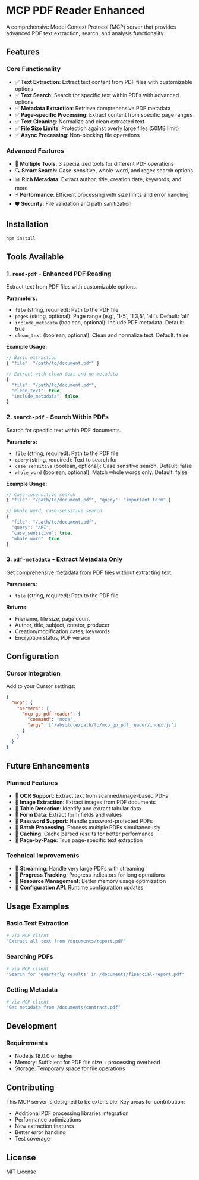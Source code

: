 # MCP PDF Reader Enhanced

A comprehensive Model Context Protocol (MCP) server that provides advanced PDF text extraction, search, and analysis functionality.

## Features

### Core Functionality
- ✅ **Text Extraction**: Extract text content from PDF files with customizable options
- ✅ **Text Search**: Search for specific text within PDFs with advanced options
- ✅ **Metadata Extraction**: Retrieve comprehensive PDF metadata
- ✅ **Page-specific Processing**: Extract content from specific page ranges
- ✅ **Text Cleaning**: Normalize and clean extracted text
- ✅ **File Size Limits**: Protection against overly large files (50MB limit)
- ✅ **Async Processing**: Non-blocking file operations

### Advanced Features
- 🔄 **Multiple Tools**: 3 specialized tools for different PDF operations
- 🔍 **Smart Search**: Case-sensitive, whole-word, and regex search options
- 📊 **Rich Metadata**: Extract author, title, creation date, keywords, and more
- ⚡ **Performance**: Efficient processing with size limits and error handling
- 🛡️ **Security**: File validation and path sanitization

## Installation

```bash
npm install
```

## Tools Available

### 1. `read-pdf` - Enhanced PDF Reading
Extract text from PDF files with customizable options.

**Parameters:**
- `file` (string, required): Path to the PDF file
- `pages` (string, optional): Page range (e.g., '1-5', '1,3,5', 'all'). Default: 'all'
- `include_metadata` (boolean, optional): Include PDF metadata. Default: true
- `clean_text` (boolean, optional): Clean and normalize text. Default: false

**Example Usage:**
```javascript
// Basic extraction
{ "file": "/path/to/document.pdf" }

// Extract with clean text and no metadata
{ 
  "file": "/path/to/document.pdf", 
  "clean_text": true, 
  "include_metadata": false 
}
```

### 2. `search-pdf` - Search Within PDFs
Search for specific text within PDF documents.

**Parameters:**
- `file` (string, required): Path to the PDF file
- `query` (string, required): Text to search for
- `case_sensitive` (boolean, optional): Case sensitive search. Default: false
- `whole_word` (boolean, optional): Match whole words only. Default: false

**Example Usage:**
```javascript
// Case-insensitive search
{ "file": "/path/to/document.pdf", "query": "important term" }

// Whole word, case-sensitive search
{ 
  "file": "/path/to/document.pdf", 
  "query": "API", 
  "case_sensitive": true, 
  "whole_word": true 
}
```

### 3. `pdf-metadata` - Extract Metadata Only
Get comprehensive metadata from PDF files without extracting text.

**Parameters:**
- `file` (string, required): Path to the PDF file

**Returns:**
- Filename, file size, page count
- Author, title, subject, creator, producer
- Creation/modification dates, keywords
- Encryption status, PDF version

## Configuration

### Cursor Integration

Add to your Cursor settings:

```json
{
  "mcp": {
    "servers": {
      "mcp-gp-pdf-reader": {
        "command": "node",
        "args": ["/absolute/path/to/mcp_gp_pdf_reader/index.js"]
      }
    }
  }
}
```

## Future Enhancements

### Planned Features
- 🔮 **OCR Support**: Extract text from scanned/image-based PDFs
- 🔮 **Image Extraction**: Extract images from PDF documents
- 🔮 **Table Detection**: Identify and extract tabular data
- 🔮 **Form Data**: Extract form fields and values
- 🔮 **Password Support**: Handle password-protected PDFs
- 🔮 **Batch Processing**: Process multiple PDFs simultaneously
- 🔮 **Caching**: Cache parsed results for better performance
- 🔮 **Page-by-Page**: True page-specific text extraction

### Technical Improvements
- 🔧 **Streaming**: Handle very large PDFs with streaming
- 🔧 **Progress Tracking**: Progress indicators for long operations
- 🔧 **Resource Management**: Better memory usage optimization
- 🔧 **Configuration API**: Runtime configuration updates

## Usage Examples

### Basic Text Extraction
```bash
# Via MCP client
"Extract all text from /documents/report.pdf"
```

### Searching PDFs
```bash
# Via MCP client  
"Search for 'quarterly results' in /documents/financial-report.pdf"
```

### Getting Metadata
```bash
# Via MCP client
"Get metadata from /documents/contract.pdf"
```

## Development

### Requirements
- Node.js 18.0.0 or higher
- Memory: Sufficient for PDF file size + processing overhead
- Storage: Temporary space for file operations

## Contributing

This MCP server is designed to be extensible. Key areas for contribution:
- Additional PDF processing libraries integration
- Performance optimizations
- New extraction features
- Better error handling
- Test coverage

## License

MIT License
